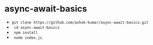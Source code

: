 # async-await-basics

* ` git clone https://github.com/ashok-kumar/async-await-basics.git `
* ` cd async-await-basics`
* ` npm install`
* ` node index.js`
